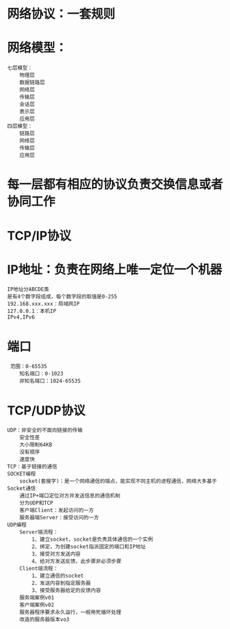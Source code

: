 # 网络协议：一套规则
# 网络模型：
    七层模型：
        物理层
        数据链路层
        网络层
        传输层
        会话层
        表示层
        应用层
    四层模型：
        链路层
        网络层
        传输层
        应用层
# 每一层都有相应的协议负责交换信息或者协同工作
# TCP/IP协议
# IP地址：负责在网络上唯一定位一个机器
    IP地址分ABCDE类
    是有4个数字段组成，每个数字段的取值是0-255
    192.168.xxx.xxx：局域网IP
    127.0.0.1：本机IP
    IPv4,IPv6
# 端口
     范围：0-65535
        知名端口：0-1023
        非知名端口：1024-65535

# TCP/UDP协议
    UDP：非安全的不面向链接的传输
        安全性差
        大小限制64KB
        没有顺序
        速度快
    TCP：基于链接的通信
    SOCKET编程
        socket(套接字)：是一个网络通信的端点，能实现不同主机的进程通信，网络大多基于Socket通信
        通过IP+端口定位对方并发送信息的通信机制
        分为UDP和TCP
        客户端Client：发起访问的一方
        服务器端Server：接受访问的一方
    UDP编程
        Server端流程：
            1、建立socket，socket是负责具体通信的一个实例
            2、绑定，为创建socket指派固定的端口和IP地址
            3、接受对方发送内容
            4、给对方发送反馈，此步骤非必须步骤
        Client端流程：
            1、建立通信的socket
            2、发送内容到指定服务器
            3、接受服务器给定的反馈内容
        服务端案例v01
        客户端案例v02
        服务器程序要求永久运行，一般用死循环处理
        改造的服务器版本vo3
        
    
    